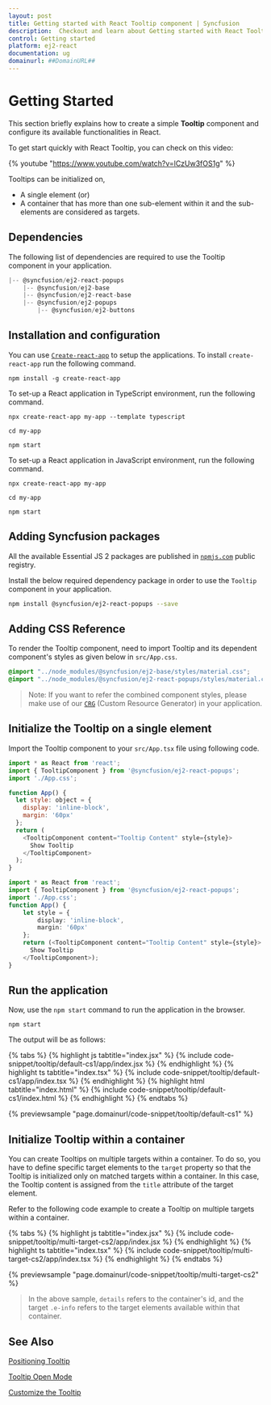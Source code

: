 ```yaml
---
layout: post
title: Getting started with React Tooltip component | Syncfusion
description:  Checkout and learn about Getting started with React Tooltip component of Syncfusion Essential JS 2 and more details.
control: Getting started 
platform: ej2-react
documentation: ug
domainurl: ##DomainURL##
---
```


# Getting Started

This section briefly explains how to create a simple **Tooltip** component and configure its available functionalities in React.

To get start quickly with React Tooltip, you can check on this video:

{% youtube "https://www.youtube.com/watch?v=lCzUw3fOS1g" %}

Tooltips can be initialized on,

* A single element (or)
* A container that has more than one sub-element within it and the sub-elements are considered as targets.

## Dependencies

The following list of dependencies are required to use the Tooltip component in your application.

```javascript
|-- @syncfusion/ej2-react-popups
    |-- @syncfusion/ej2-base
    |-- @syncfusion/ej2-react-base
    |-- @syncfusion/ej2-popups
        |-- @syncfusion/ej2-buttons
```

## Installation and configuration

You can use [`Create-react-app`](https://github.com/facebook/create-react-app) to setup the applications. To install `create-react-app` run the following command.

```
npm install -g create-react-app
```

To set-up a React application in TypeScript environment, run the following command.

```
npx create-react-app my-app --template typescript

cd my-app

npm start
```

To set-up a React application in JavaScript environment, run the following command.

```
npx create-react-app my-app

cd my-app

npm start
```

## Adding Syncfusion packages

All the available Essential JS 2 packages are published in [`npmjs.com`](https://www.npmjs.com/~syncfusionorg) public registry.

Install the below required dependency package in order to use the `Tooltip` component in your application.

```bash
npm install @syncfusion/ej2-react-popups --save
```

## Adding CSS Reference

To render the Tooltip component, need to import Tooltip and its dependent component's styles as given below in `src/App.css`.

```css
@import "../node_modules/@syncfusion/ej2-base/styles/material.css";
@import "../node_modules/@syncfusion/ej2-react-popups/styles/material.css";
```

>Note: If you want to refer the combined component styles, please make use of our [`CRG`](https://crg.syncfusion.com/) (Custom Resource Generator) in your application.

## Initialize the Tooltip on a single element

Import the Tooltip component to your `src/App.tsx` file using following code.



```javascript
import * as React from 'react';
import { TooltipComponent } from '@syncfusion/ej2-react-popups';
import './App.css';

function App() {
  let style: object = {
    display: 'inline-block',
    margin: '60px'
  };
  return (
    <TooltipComponent content="Tooltip Content" style={style}>
      Show Tooltip
    </TooltipComponent>
  );
}

```

```ts
import * as React from 'react';
import { TooltipComponent } from '@syncfusion/ej2-react-popups';
import './App.css';
function App() {
    let style = {
        display: 'inline-block',
        margin: '60px'
    };
    return (<TooltipComponent content="Tooltip Content" style={style}>
      Show Tooltip
    </TooltipComponent>);
}
```

## Run the application

Now, use the `npm start` command to run the application in the browser.

```
npm start
```

The output will be as follows:

{% tabs %}
{% highlight js tabtitle="index.jsx" %}
{% include code-snippet/tooltip/default-cs1/app/index.jsx %}
{% endhighlight %}
{% highlight ts tabtitle="index.tsx" %}
{% include code-snippet/tooltip/default-cs1/app/index.tsx %}
{% endhighlight %}
{% highlight html tabtitle="index.html" %}
{% include code-snippet/tooltip/default-cs1/index.html %}
{% endhighlight %}
{% endtabs %}
        
{% previewsample "page.domainurl/code-snippet/tooltip/default-cs1" %}

## Initialize Tooltip within a container

You can create Tooltips on multiple targets within a container. To do so, you have to define specific target elements to the `target` property so that the Tooltip is initialized only on matched targets within a container. In this case, the Tooltip content is assigned from the `title` attribute of the target element.

Refer to the following code example to create a Tooltip on multiple targets within a container.

{% tabs %}
{% highlight js tabtitle="index.jsx" %}
{% include code-snippet/tooltip/multi-target-cs2/app/index.jsx %}
{% endhighlight %}
{% highlight ts tabtitle="index.tsx" %}
{% include code-snippet/tooltip/multi-target-cs2/app/index.tsx %}
{% endhighlight %}
{% endtabs %}

 {% previewsample "page.domainurl/code-snippet/tooltip/multi-target-cs2" %}

> In the above sample, `details` refers to the container's id, and the target `.e-info` refers to the target elements available within that container.

## See Also

[Positioning Tooltip](./position)

[Tooltip Open Mode](./open-mode)

[Customize the Tooltip](./customization)

